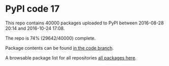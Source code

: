 # PyPI code 17

This repo contains 40000 packages uploaded to PyPI between 
2016-08-28 20:14 and 2016-10-24 17:08.

The repo is 74% (29642/40000) complete.

Package contents can be found [in the code branch](https://github.com/pypi-data/pypi-mirror-17/tree/code/packages).

A browsable package list for all repositories [all packages here](https://pypi-data.github.io/website/repositories/pypi-mirror-17).


